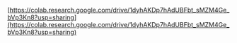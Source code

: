[https://colab.research.google.com/drive/1dyhAKDp7hAdUBFbt_sMZM4Ge_bVp3Kn8?usp=sharing](https://colab.research.google.com/drive/1dyhAKDp7hAdUBFbt_sMZM4Ge_bVp3Kn8?usp=sharing)

